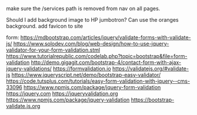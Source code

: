 make sure the /services path is removed from nav on all pages.

Should I add background image to HP jumbotron? Can use the oranges background.
add favicon to site


form:
https://mdbootstrap.com/articles/jquery/validate-forms-with-validate-js/
https://www.solodev.com/blog/web-design/how-to-use-jquery-validator-for-your-form-validation.stml
https://www.tutorialrepublic.com/codelab.php?topic=bootstrap&file=form-validation
http://demo.gigagit.com/bootstrap-4/contact-form-with-ajax-jquery-validations/
https://formvalidation.io
https://validatejs.org/#validate-js
https://www.jqueryscript.net/demo/bootstrap-easy-validator/
https://code.tutsplus.com/tutorials/easy-form-validation-with-jquery--cms-33096
https://www.npmjs.com/package/jquery-form-validation
https://jquery.com
https://jqueryvalidation.org
https://www.npmjs.com/package/jquery-validation
https://bootstrap-validate.js.org